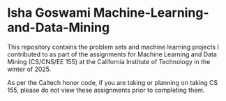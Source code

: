 # Isha Goswami Machine-Learning-and-Data-Mining

This repository contains the problem sets and machine learning projects I contributed to as part of the assignments for Machine Learning and Data Mining (CS/CNS/EE 155) at the California Institute of Technology in the winter of 2025.

As per the Caltech honor code, if you are taking or planning on taking CS 155, please do not view these assignments prior to completing them.
